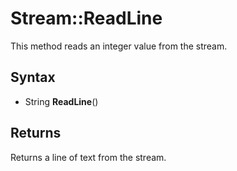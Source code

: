 # Stream::ReadLine #

This method reads an integer value from the stream.

## Syntax ##

- String **ReadLine**()

## Returns ##

Returns a line of text from the stream.
